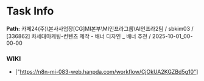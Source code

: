 # Task Info

**Path:** 카페24(주)\본사사업장\[CG]MI본부\MI인프라그룹\AI인프라2팀 / sbkim03 / [336862] 차세대마케팅-컨텐츠 제작 - 배너 디자인 _ 배너 추천 / 2025-10-01_00-00-00

### WIKI
- ["https://n8n-mi-083-web.hanpda.com/workflow/CjOkUA2KGZBd5g10"]

